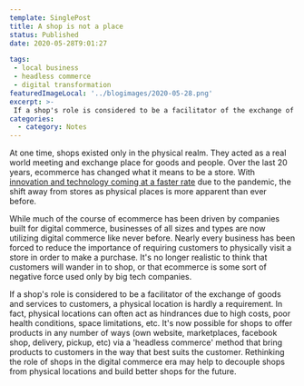 ```yaml
---
template: SinglePost
title: A shop is not a place
status: Published
date: 2020-05-28T9:01:27
tags:
 - local business
 - headless commerce
 - digital transformation
featuredImageLocal: '../blogimages/2020-05-28.png'
excerpt: >-
 If a shop's role is considered to be a facilitator of the exchange of goods and services to customers, a physical location is hardly a requirement. In fact, physical locations can often act as hindrances due to high costs, poor health conditions, space limitations, etc. It's now possible for shops to offer products in any number of ways (own website, marketplaces, facebook shop, delivery, pickup, etc) via a 'headless commerce' method
categories:
  - category: Notes
---
```

At one time, shops existed only in the physical realm. They acted as a real world meeting and exchange place for goods and people. Over the last 20 years, ecommerce has changed what it means to be a store. With [innovation and technology coming at a faster rate](https://ecomloop.com/posts/innovation-is-coming-faster-to-digital-economy/) due to the pandemic, the shift away from stores as physical places is more apparent than ever before.

While much of the course of ecommerce has been driven by companies built for digital commerce, businesses of all sizes and types are now utilizing digital commerce like never before. Nearly every business has been forced to reduce the importance of requiring customers to physically visit a store in order to make a purchase. It's no longer realistic to think that customers will wander in to shop, or that ecommerce is some sort of negative force used only by big tech companies.

If a shop's role is considered to be a facilitator of the exchange of goods and services to customers, a physical location is hardly a requirement. In fact, physical locations can often act as hindrances due to high costs, poor health conditions, space limitations, etc. It's now possible for shops to offer products in any number of ways (own website, marketplaces, facebook shop, delivery, pickup, etc) via a 'headless commerce' method that bring products to customers in the way that best suits the customer. Rethinking the role of shops in the digital commerce era may help to decouple shops from physical locations and build better shops for the future. 
